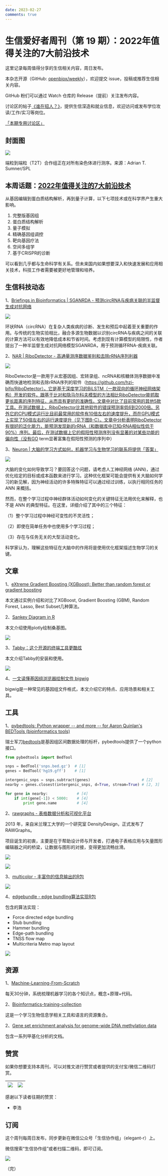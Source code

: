 ```yaml
---
date: 2023-02-27
comments: true
---
```


# 生信爱好者周刊（第 19 期）：2022年值得关注的7大前沿技术

这里记录每周值得分享的生信相关内容，周日发布。

本杂志开源（GitHub: [openbiox/weekly](https://github.com/openbiox/weekly)），欢迎提交 issue，投稿或推荐生信相关内容。

GitHub 粉们可以通过 Watch 仓库的 Release（提前）关注发布内容。

讨论区的帖子[《谁在招人？》](https://github.com/openbiox/weekly/issues/2)，提供生信深造和就业信息，欢迎访问或发布学位攻读/工作/实习等岗位。

[「本期专用讨论区」](https://github.com/openbiox/weekly/issues/480)

## 封面图


![](https://gitee.com/ShixiangWang/ImageCollection/raw/master/2022-2-27/1645929796354-image.png)

端粒到端粒（T2T）合作组正在对所有染色体进行测序。来源：Adrian T. Sumner/SPL


## 本周话题：[2022年值得关注的7大前沿技术](https://mp.weixin.qq.com/s/xdOZv6n2HI4YVWCy9Z_58Q)

从基因编辑到蛋白质结构解析，再到量子计算，以下七项技术或在科学界产生重大影响。

1. 完整版基因组
2. 蛋白质结构解析
3. 量子模拟
4. 精确基因组调控
5. 靶向基因疗法
6. 空间多组学
7. 基于CRISPR的诊断

可以看到几乎都与生命科学有关系。但未来国内如果想要深入和快速发展和应用相关技术，科技工作者需要被更好地管理和培养。

## 生信科技动态

1、[Briefings in Bioinformatics | SGANRDA - 预测circRNA与疾病关联的半监督生成对抗网络](https://mp.weixin.qq.com/s/M--XQgWxzj-WCACNz1-Atw)


![](https://gitee.com/ShixiangWang/ImageCollection/raw/master/2022-2-27/1645930258335-image.png)


环状RNA（circRNA）在复杂人类疾病的诊断、发生和预后中起着至关重要的作用。与传统的生物实验相比，融合多源生物数据以识别circRNA与疾病之间的关联的计算方法可以有效地降低成本和节省时间。考虑到现有计算模型的局限性，作者提出了一种半监督生成对抗网络模型SGANRDA，用于预测循环RNA-疾病关联。

2、[NAR | RiboDetector - 高通量测序数据鉴别和去除rRNA序列利器](https://mp.weixin.qq.com/s/vHdYbXlEGV_DekRQorh9PA)

![](https://gitee.com/ShixiangWang/ImageCollection/raw/master/2022-2-27/1645930404045-image.png)

RiboDetector是一款用于从宏基因组、宏转录组、ncRNA和核糖体测序数据中准确而快速地检测和去除rRNA序列的软件（https://github.com/hzi-bifo/RiboDetector）。它是基于深度学习的BiLSTM（一款双向的循环神经网络架构）开发的软件。跟基于比对和隐马尔科夫模型的方法相比RiboDetector能抓取更长距离的序列特征，从而具有更好的准确性。文章中对比了目前常用的其他5款工具。在测试数据上，RiboDetector比其他软件的错误预测率低6到2000倍。另外它的CPU模式运行比目前最常用的软件有10倍左右的速度提升，而在GPU模式上实现了50倍左右的运行速度提升（见下图B-C）。文章中分析表明RiboDetector有很好的泛化能力，能预测发现新的rRNA（和数据库中已知rRNA相似性低于90%）序列。最后，在测试数据上它的假阳性预测序列没有显著的对某些功能的偏向性（没有GO term显著富集在假阳性预测的序列中）

3、[Neuron | 大脑的学习方式如何，机器学习与生物学习的联系将提供「答案」](https://mp.weixin.qq.com/s/idMNDCz5_AZ01Sp7aHwlHQ)


![](https://gitee.com/ShixiangWang/ImageCollection/raw/master/2022-2-27/1645930537983-image.png)


大脑的变化如何导致学习？要回答这个问题，请考虑人工神经网络 (ANN)，通过优化给定的目标或成本函数来进行学习。这种优化框架可能会提供有关大脑如何学习的新见解，因为神经活动的许多特殊特征可以通过经过训练，以执行相同任务的 ANN 来概括。

然而，在整个学习过程中神经群体活动如何变化的关键特征无法用优化来解释，也不是 ANN 的典型特征。在这里，详细介绍了其中的三个特征：

（1）整个学习过程中神经可变性的不灵活性；

（2）即使在简单任务中也使用多个学习过程；

（3）存在与任务无关的大型活动变化。

科学家认为，理解这些特征在大脑中的作用将是使用优化框架描述生物学习的关键。

## 文章

1、[eXtreme Gradient Boosting (XGBoost): Better than random forest or gradient boosting](https://liuyanguu.github.io/post/2018/07/09/extreme-gradient-boosting-xgboost-better-than-random-forest-or-gradient-boosting/)

本文通过实例介绍和对比了XGBoost, Gradient Boosting (GBM), Random Forest, Lasso, Best Subset几种算法。

2、[Sankey Diagram in R](https://plotly.com/r/sankey-diagram/)

本文介绍使用plotly绘制桑基图。


![](https://gitee.com/ShixiangWang/ImageCollection/raw/master/2022-2-27/1645930862743-image.png)

3、[Tabby：这个开源的终端工具更酷炫](https://mp.weixin.qq.com/s/8DykoYoLAtG9XIPF3dDXzQ)

本文介绍Tabby的安装和使用。


![](https://gitee.com/ShixiangWang/ImageCollection/raw/master/2022-2-27/1645930975380-image.png)

4、[一文读懂基因组浏览器绘制文件 bigwig](https://mp.weixin.qq.com/s/6e-un6dmTi1sMbhL0aPDeQ)

bigwig是一种常见的基因组文件格式，本文介绍它的特点、应用场景和相关工具。


## 工具

1、[pybedtools: Python wrapper -- and more -- for Aaron Quinlan's BEDTools (bioinformatics tools)](https://github.com/daler/pybedtools)

瑞士军刀[bedtools](http://bedtools.readthedocs.org/)是基因组区间数据处理的标杆，pybedtools提供了一个python接口。

```python
from pybedtools import BedTool

snps = BedTool('snps.bed.gz')  # [1]
genes = BedTool('hg19.gff')    # [1]

intergenic_snps = snps.subtract(genes)                       # [2]
nearby = genes.closest(intergenic_snps, d=True, stream=True) # [2, 3]

for gene in nearby:             # [4]
    if int(gene[-1]) < 5000:    # [4]
        print gene.name         # [4]
```

2、[rawgraphs - 表格数据分析和可视化平台](https://mp.weixin.qq.com/s/VSidDGcV8OChE8CHBiiT8g)

2013 年，来自米兰理工大学的一个研究室 DensityDesign，正式发布了 RAWGraphs。

项目诞生的初衷，主要是在于帮助设计师与开发者，打通电子表格应用与矢量图形编辑器之间的桥梁，让数据与图形的对接，变得更加流畅丝滑。

![](https://gitee.com/ShixiangWang/ImageCollection/raw/master/2022-2-27/1645931228005-image.png)


![](https://gitee.com/ShixiangWang/ImageCollection/raw/master/2022-2-27/1645931262823-image.png)

3、[multicolor - 丰富你的信息输出的R包](https://github.com/aedobbyn/multicolor)


![](https://gitee.com/ShixiangWang/ImageCollection/raw/master/2022-2-27/1645931419107-image.png)

4、[edgebundle - edge bundling算法实现R包](https://github.com/schochastics/edgebundle)

包含的算法实现：

- Force directed edge bundling
- Stub bundling
- Hammer bundling
- Edge-path bundling
- TNSS flow map
- Multicriteria Metro map layout



![](https://gitee.com/ShixiangWang/ImageCollection/raw/master/2022-2-27/1645931608469-image.png)


## 资源

1、[Machine-Learning-From-Scratch](https://github.com/Yimeng-Zhang/Machine-Learning-From-Scratch)

每天30分钟，系统梳理机器学习的各个知识点，概念+原理+代码。

2、[Bioinformatics-training-collection](https://github.com/BioinformaNicks/Bioinformatics-training-collection)

这是一个学习生物信息学相关工具和语言的资源集合。

2、[Gene set enrichment analysis for genome-wide DNA methylation data](http://oshlacklab.com/methyl-geneset-testing/)

包含一系列甲基化分析的文档。


## 赞赏

如果你想要支持本周刊，可以对推文进行赞赏或者提供的支付宝/微信二维码打赏。

| ![](https://gitee.com/ShixiangWang/ImageCollection/raw/master/png/202109171440597.jpg) | ![](https://gitee.com/ShixiangWang/ImageCollection/raw/master/png/202109171440452.jpg) |
| ------------------------------------------------------------ | ------------------------------------------------------------ |

感谢以下读者往期的赞赏：

- 李浩

## 订阅

这个周刊每周日发布，同步更新在微信公众号「生信协作组」（elegant-r）上。

微信搜索“生信协作组”或者扫描二维码，即可订阅。

![](https://gitee.com/ShixiangWang/ImageCollection/raw/master/png/202109101438292.jpg)

（完）

